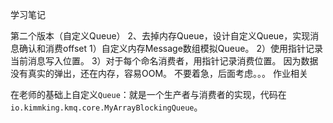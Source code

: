 学习笔记

第二个版本（自定义Queue）
2、去掉内存Queue，设计自定义Queue，实现消息确认和消费offset
1）自定义内存Message数组模拟Queue。
2）使用指针记录当前消息写入位置。
3）对于每个命名消费者，用指针记录消费位置。
因为数据没有真实的弹出，还在内存，容易OOM。 不要着急，后面考虑。。。
作业相关



在老师的基础上自定义`Queue`：就是一个生产者与消费者的实现，代码在`io.kimmking.kmq.core.MyArrayBlockingQueue`。